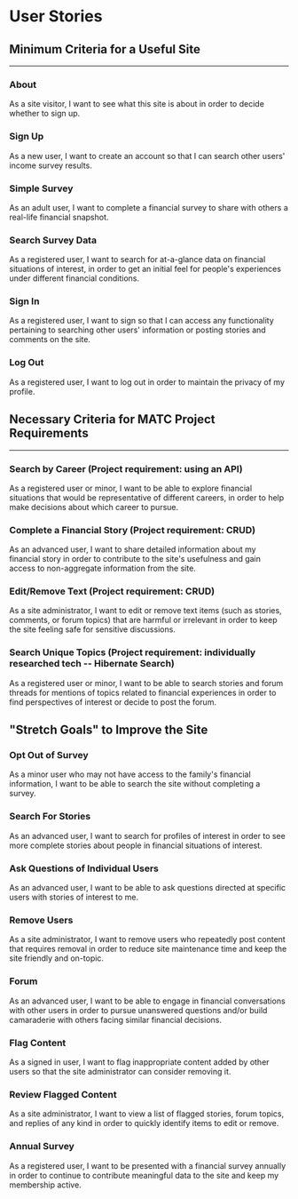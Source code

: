 # User Stories

## Minimum Criteria for a Useful Site

***

### About

As a site visitor, I want to see what this site is about in order to decide whether to sign up.

### Sign Up

As a new user, I want to create an account so that I can search other users' income survey
results.

### Simple Survey

As an adult user, I want to complete a financial survey to share with others a real-life financial snapshot.

### Search Survey Data

As a registered user, I want to search for at-a-glance data on financial situations of interest, in order to get an initial feel for
people's experiences under different financial conditions.

### Sign In

As a registered user, I want to sign so that I can access any functionality pertaining to searching other users'
information or posting stories and comments on the site.

### Log Out

As a registered user, I want to log out in order to maintain the privacy of my profile.

## Necessary Criteria for MATC Project Requirements

***

### Search by Career (Project requirement: using an API)

As a registered user or minor, I want to be able to explore financial situations that would be representative of different
careers, in order to help make decisions about which career to pursue.

### Complete a Financial Story (Project requirement: CRUD)

As an advanced user, I want to share detailed information about my financial story in order to contribute to the site's usefulness and
gain access to non-aggregate information from the site.

### Edit/Remove Text (Project requirement: CRUD)

As a site administrator, I want to edit or remove text items (such as stories, comments, or forum topics) that are 
harmful or irrelevant in order to keep the site feeling safe for sensitive discussions.

### Search Unique Topics (Project requirement: individually researched tech -- Hibernate Search)

As a registered user or minor, I want to be able to search stories and forum threads for mentions of topics related to financial 
experiences in order to find perspectives of interest or decide to post the forum.


## "Stretch Goals" to Improve the Site

### Opt Out of Survey

As a minor user who may not have access to the family's financial information, I want to be able to search the site without
completing a survey.

### Search For Stories

As an advanced user, I want to search for profiles of interest in order to see more complete stories about people in financial 
situations of interest.

### Ask Questions of Individual Users

As an advanced user, I want to be able to ask questions directed at specific users with stories of interest to me.

### Remove Users

As a site administrator, I want to remove users who repeatedly post content that requires removal in order to reduce
site maintenance time and keep the site friendly and on-topic.

### Forum

As an advanced user, I want to be able to engage in financial conversations with other users in order to pursue unanswered questions and/or
build camaraderie with others facing similar financial decisions.

### Flag Content

As a signed in user, I want to flag inappropriate content added by other users so that the 
site administrator can consider removing it.

### Review Flagged Content

As a site administrator, I want to view a list of flagged stories, forum topics, and replies of 
any kind in order to quickly identify items to edit or remove.

### Annual Survey

As a registered user, I want to be presented with a financial survey annually in order to continue to contribute 
meaningful data to the site and keep my membership active.





